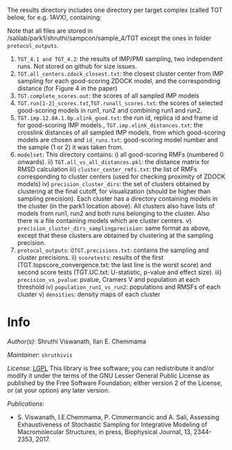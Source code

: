 The results directory includes one directory per target complex (called TGT below, for e.g. 1AVX), containing:

Note that all files are stored in /salilab/park1/shruthi/sampcon/sample_4/TGT except the ones in folder `protocol_outputs`.

1. `TGT_4.1 and TGT_4.2`: the results of IMP/PMI sampling, two independent runs. Not stored on github for size issues.
2. `TGT.all_centers.zdock_closest.txt`: the closest cluster center from IMP sampling for each good-scoring ZDOCK model, and the corresponding distance (for Figure 4 in the paper) 
3. `TGT.complete_scores.out`: the scores of all sampled IMP models
4. `TGT.run[1-2]_scores.txt`,`TGT.runall_scores.txt`: the scores of selected good-scoring models in run1, run2 and combining run1 and run2.
5. `TGT.imp.12.0A.1.0p.xlink_good.txt`: the run id, replica id and frame id for good-scoring IMP models., `TGT.imp.xlink_distances.txt`: the crosslink distances of all sampled IMP models, from which good-scoring models are chosen and `id_runs.txt`:  good-scoring model number and the sample (1 or 2) it was taken from.
6. `modelset`:
This directory contains: 
	i) all good-scoring RMFs (numbered 0 onwards).
	ii) `TGT.all_vs_all_distances.pkl`: the distance matrix for RMSD calculation
	iii) `cluster_center_rmfs.txt`: the list of RMFs corresponding to cluster centers (used for checking proximity of ZDOCK models)
	iv) `precision_cluster_dirs`: the set of clusters obtained by clustering at the final cutoff, for visualization (should be higher than sampling precision). Each cluster has a directory containing models in the cluster (in the park1 location above). All clusters also have lists of models from run1, run2 and both runs belonging to the cluster. Also there is a file containing models which are cluster centers. 
	v) `precision_cluster_dirs_samplingprecision`: same format as above, except that these clusters are obtained by clustering at the sampling precision.
7. `protocol_outputs`:
	i)`TGT.precisions.txt`: contains the sampling and cluster precisions. 
	ii) `scoretests`: results of the first (TGT.topscore_convergence.txt: the last line is the worst score) and second score tests (TGT.UC.txt: U-statistic, p-value and effect size). 
	iii) `precision_vs_pvalue`: pvalue, Cramers V and population at each threshold
	iv) `population_run1_vs_run2`: populations and RMSFs of each cluster
	v) `densities`: density maps of each cluster  

# Info

_Author(s)_: Shruthi Viswanath, Ilan E. Chemmama 

_Maintainer_: `shruthivis`

_License_: [LGPL](http://www.gnu.org/licenses/old-licenses/lgpl-2.1.html)
This library is free software; you can redistribute it and/or
modify it under the terms of the GNU Lesser General Public
License as published by the Free Software Foundation; either
version 2 of the License, or (at your option) any later version.

_Publications_:
- S. Viswanath, I.E.Chemmama, P. Cimmermancic and A. Sali, Assessing Exhaustiveness of Stochastic Sampling for Integrative Modeling of Macromolecular Structures, in press, Biophysical Journal, 13, 2344-2353, 2017.


